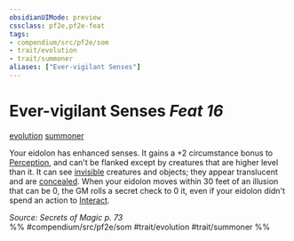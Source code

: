 ```yaml
---
obsidianUIMode: preview
cssclass: pf2e,pf2e-feat
tags:
- compendium/src/pf2e/som
- trait/evolution
- trait/summoner
aliases: ["Ever-vigilant Senses"]
---
```

# Ever-vigilant Senses  *Feat 16*  
[evolution](rules/traits/evolution-som.md "Evolution Feat Trait")  [summoner](rules/traits/summoner-som.md "Summoner Class Trait")  


Your eidolon has enhanced senses. It gains a +2 circumstance bonus to [Perception](compendium/skills.md#Perception), and can't be flanked except by creatures that are higher level than it. It can see [invisible](rules/conditions.md#Invisible) creatures and objects; they appear translucent and are [concealed](rules/conditions.md#Concealed). When your eidolon moves within 30 feet of an illusion that can be 0, the GM rolls a secret check to 0 it, even if your eidolon didn't spend an action to [Interact](rules/actions/interact.md).

*Source: Secrets of Magic p. 73*  
%% #compendium/src/pf2e/som #trait/evolution #trait/summoner %%